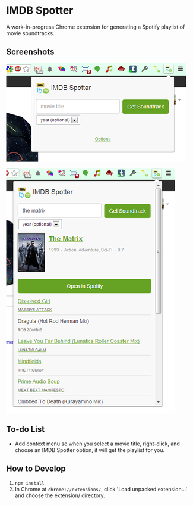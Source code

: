 # IMDB Spotter

A work-in-progress Chrome extension for generating a Spotify playlist of movie
soundtracks.

## Screenshots

![Screenshot 1 of IMDB Spotter](https://raw.githubusercontent.com/cheshire137/imdb_spotter/master/screenshot1.png)

![Screenshot 2 of IMDB Spotter](https://raw.githubusercontent.com/cheshire137/imdb_spotter/master/screenshot2.png)

## To-do List

* Add context menu so when you select a movie title, right-click, and choose an IMDB Spotter option, it will get the playlist for you.

## How to Develop

1. `npm install`
1. In Chrome at `chrome://extensions/`, click 'Load unpacked extension...' and
choose the extension/ directory.
